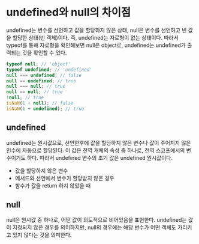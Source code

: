 # undefined와 null의 차이점

undefined는 변수를 선언하고 값을 할당하지 않은 상태, null은 변수를 선언하고 빈 값을 할당한 상태(빈 객체)이다. 즉, undefined는 자료형이 없는 상태이다.
따라서 typeof를 통해 자료형을 확인해보면 null은 object로, undefined는 undefined가 출력되는 것을 확인할 수 있다.

```javascript
typeof null; // 'object'
typeof undefined; // 'undefined'
null === undefined; // false
null == undefined; // true
null === null; // true
null == null; // true
!null; // true
isNaN(1 + null); // false
isNaN(1 + undefined); // true
```

## undefined

undefined는 원시값으로, 선언한후에 값을 할당하지 않은 변수나 값이 주어지지 않은 인수에 자동으로 할당된다.
이 값은 전역 개체의 속성 중 하나로, 전역 스코프에서의 변수이기도 하다. 따라서 undefined 변수의 초기 값은 undefined 원시값이다.

-   값을 할당하지 않은 변수
-   메서드와 선언에서 변수가 할당받지 않은 경우
-   함수가 값을 return 하지 않았을 때

## null

null은 원시값 중 하나로, 어떤 값이 의도적으로 비어있음을 표현한다. undefined는 값이 지정되지 않은 경우를 의미하지만, null의 경우에는 해당 변수가 어떤 객체도 가리키고 있지 않다는 것을 의미한다.
